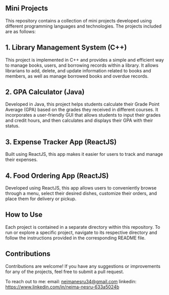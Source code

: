 ## Mini Projects 


This repository contains a collection of mini projects developed using different programming languages and technologies. The projects included are as follows:

## 1. Library Management System (C++)

This project is implemented in C++ and provides a simple and efficient way to manage books, users, and borrowing records within a library. It allows librarians to add, delete, and update information related to books and members, as well as manage borrowed books and overdue records.

## 2. GPA Calculator (Java)

Developed in Java, this project helps students calculate their Grade Point Average (GPA) based on the grades they received in different courses. It incorporates a user-friendly GUI that allows students to input their grades and credit hours, and then calculates and displays their GPA with their status.

## 3. Expense Tracker App (ReactJS)

Built using ReactJS, this app makes it easier for users to track and manage their expenses. 
## 4. Food Ordering App (ReactJS)

Developed using ReactJS, this app allows users to conveniently browse through a menu, select their desired dishes, customize their orders, and place them for delivery or pickup.

## How to Use

Each project is contained in a separate directory within this repository. To run or explore a specific project, navigate to its respective directory and follow the instructions provided in the corresponding README file.

## Contributions

Contributions are welcome! If you have any suggestions or improvements for any of the projects, feel free to submit a pull request.

To reach out to me:
email: neimanesru34@gmail.com
linkedin: https://www.linkedin.com/in/neima-nesru-633a5024b
